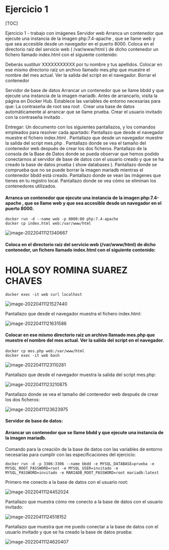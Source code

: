 # Ejercicio 1

[TOC]

Ejercicio 1 - trabajo con imágenes
Servidor web
Arranca un contenedor que ejecute una instancia de la imagen php:7.4-apache , que se llame web y que sea accesible desde un navegador en el puerto 8000.
Coloca en el directorio raíz del servicio web ( /var/www/html ) de dicho contenedor un fichero llamado index.html con el siguiente contenido:

Deberás sustituir XXXXXXXXXXX por tu nombre y tus apellidos.
Colocar en ese mismo directorio raíz un archivo llamado mes.php que muestre el nombre del mes actual. Ver la salida del script en el navegador. Borrar el contenedor

Servidor de base de datos
Arrancar un contenedor que se llame bbdd y que ejecute una instancia de la imagen mariadb.
Antes de arrancarlo, visita la página en Docker Hub.
Establece las variables de entorno necesarias para que:
La contraseña de root sea root .
Crear una base de datos automáticamente al arrancar que se llame prueba.
Crear el usuario invitado con la contraseña invitado .

Entregar:
Un documento con los siguientes pantallazos, y los comandos empleados para resolver cada apartado:
Pantallazo que desde el navegador muestre el fichero index.html .
Pantallazo que desde un navegador muestre la salida del script mes.php .
Pantallazo donde se vea el tamaño del contenedor web después de crear los dos ficheros.
Pantallazo de la consola de la Base de Datos donde se pueda observar que hemos podido conectarnos
al servidor de base de datos con el usuario creado y que se ha creado la base de datos prueba ( show
databases ).
Pantallazo donde se comprueba que no se puede borrar la imagen mariadb mientras el contenedor
bbdd está creado.
Pantallazo donde se vean las imágenes que tienes en tu registro local.
Pantallazo donde se vea cómo se eliminan los contenedores utilizados.



#### Arranca un contenedor que ejecute una instancia de la imagen php:7.4-apache , que se llame web y que sea accesible desde un navegador en el puerto 8000.



```
docker run -d --name web -p 8000:80 php:7.4-apache
docker cp index.html web:/var/www/html
```



![image-20220411121340667](C:\Users\Romina\AppData\Roaming\Typora\typora-user-images\image-20220411121340667.png)



#### Coloca en el directorio raíz del servicio web (/var/www/html) de dicho contenedor, un fichero llamado index.html con el siguiente contenido:

<h1>HOLA SOY ROMINA SUAREZ CHAVES</h1>

```
docker exec -it web curl localhost
```



![image-20220411121527440](C:\Users\Romina\AppData\Roaming\Typora\typora-user-images\image-20220411121527440.png)



Pantallazo que desde el navegador muestra el fichero index.html:



![image-20220411121631586](C:\Users\Romina\AppData\Roaming\Typora\typora-user-images\image-20220411121631586.png)



#### Colocar en ese mismo directorio raíz un archivo llamado mes.php que muestre el nombre del mes actual. Ver la salida del script en el navegador. 



```
docker cp mes.php web:/var/www/html
docker exec -it web bash
```



![image-20220411123110281](C:\Users\Romina\AppData\Roaming\Typora\typora-user-images\image-20220411123110281.png)



Pantallazo que desde el navegador muestra la salida del script mes.php:



![image-20220411123210875](C:\Users\Romina\AppData\Roaming\Typora\typora-user-images\image-20220411123210875.png)



Pantallazo donde se vea el tamaño del contenedor web después de crear los dos ficheros:

![image-20220411123623975](C:\Users\Romina\AppData\Roaming\Typora\typora-user-images\image-20220411123623975.png)



#### Servidor de base de datos: 

#### Arrancar un contenedor que se llame bbdd y que ejecute una instancia de la imagen mariadb.

Comando para la creación de la base de datos con las variables de entorno necesarias para cumplir con las especificaciones del ejercicio:

```
docker run -d -p 3306:3306 --name bbdd -e MYSQL_DATABASE=prueba -e MYSQL_ROOT_PASSWORD=root -e MYSQL_USER=invitado -e MYSQL_PASSWORD=invitado -e MARIADB_ROOT_PASSWORD=root mariadb:latest
```

Primero me conecto a la base de datos con el usuario root:

![image-20220411124452024](C:\Users\Romina\AppData\Roaming\Typora\typora-user-images\image-20220411124452024.png)

Pantallazo que muestra cómo me conecto a la base de datos con el usuario invitado:

![image-20220411124518152](C:\Users\Romina\AppData\Roaming\Typora\typora-user-images\image-20220411124518152.png)

Pantallazo  que muestra que me puedo conectar a la base de datos con el usuario invitado y que se ha creado la base de datos prueba:

![image-20220411124620407](C:\Users\Romina\AppData\Roaming\Typora\typora-user-images\image-20220411124620407.png)
